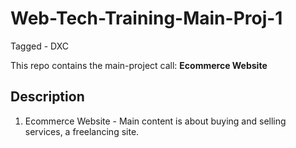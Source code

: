 # Web-Tech-Training-Main-Proj-1

Tagged - DXC

This repo contains the main-project call: **Ecommerce Website**

## Description

1. Ecommerce Website - Main content is about buying and selling services, a freelancing site.
